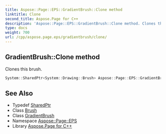 ```yaml
---
title: Aspose::Page::EPS::GradientBrush::Clone method
linktitle: Clone
second_title: Aspose.Page for C++
description: 'Aspose::Page::EPS::GradientBrush::Clone method. Clones this brush in C++.'
type: docs
weight: 700
url: /cpp/aspose.page.eps/gradientbrush/clone/
---
```

## GradientBrush::Clone method


Clones this brush.

```cpp
System::SharedPtr<System::Drawing::Brush> Aspose::Page::EPS::GradientBrush::Clone() override
```

## See Also

* Typedef [SharedPtr](../../../system/sharedptr/)
* Class [Brush](../../../system.drawing/brush/)
* Class [GradientBrush](../)
* Namespace [Aspose::Page::EPS](../../)
* Library [Aspose.Page for C++](../../../)
